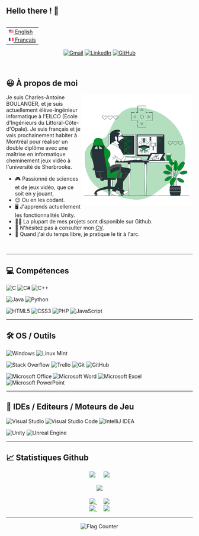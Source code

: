 ## Hello there ! 👋

<!-- Source
  - Gif : https://storyset.com
  - Badge Markdown : https://github.com/Ileriayo/markdown-badges
  - Stats Github/Langages les plus utilisés/Dépôts Épinglés : https://github.com/anuraghazra/github-readme-stats
  - Trophée profil Github : https://github.com/ryo-ma/github-profile-trophy
  - Compteur de visiteur : https://flagcounter.com
  - Emoji : https://emojipedia.org
-->

  <table align="right">
    <tr><td><a href="README.md"><img src="Images/us_flag.png" height="13"> English</a></td></tr>
    <tr><td><a href="README_fr.md"><img src="Images/fr_flag.png" height="13"> Français</a></td></tr>
  </table>
  
  <div align="center">
  
  [![Gmail](https://img.shields.io/badge/Gmail-D14836?style=for-the-badge&logo=gmail&logoColor=white)](mailto:charlesantoine.boulanger@gmail.com)
  [![LinkedIn](https://img.shields.io/badge/linkedin-%230077B5.svg?style=for-the-badge&logo=linkedin&logoColor=white)](https://www.linkedin.com/in/boulanger-charlesantoine)
  [![GitHub](https://img.shields.io/badge/github-%23121011.svg?style=for-the-badge&logo=github&logoColor=white)](https://github.com/BOULANGER-Charles-Antoine)
  
  </div> </br>
  
  ## 😃 À propos de moi
  <img align="right" alt="GIF" src="Images/Gif_GameDev.gif" width="300px"/>

  Je suis Charles-Antoine BOULANGER, et je suis actuellement élève-ingénieur informatique à l'EILCO (École d'Ingénieurs du Littoral-Côte-d'Opale). Je suis français et je vais prochainement habiter à Montréal pour réaliser un double diplôme avec une maîtrise en informatique cheminement jeux vidéo à l'université de Sherbrooke.
  
  - 🎮 Passionné de sciences et de jeux vidéo, que ce soit en y jouant,
  - 😉 Ou en les codant.
  - 🖥️ J'apprends actuellement les fonctionnalités Unity.
  - 👨‍💻 La plupart de mes projets sont disponible sur Github.
  - 📝 N'hésitez pas à consulter mon <a href="https://drive.google.com/file/d/1dX3RAeBv3gjTaG9tSJGfO1MGCWmJ3v2p/view?usp=sharing">CV</a>.
  - 🎯 Quand j'ai du temps libre, je pratique le tir à l'arc.
  <br>
 
---

## 💻 Compétences

  ![C](https://img.shields.io/badge/c-★★★★-%2300599C.svg?style=for-the-badge&logo=c&logoColor=white)
  ![C#](https://img.shields.io/badge/c%23-★★-%23239120.svg?style=for-the-badge&logo=c-sharp&logoColor=white)
  ![C++](https://img.shields.io/badge/c++-★★★★-%2300599C.svg?style=for-the-badge&logo=c%2B%2B&logoColor=white)
  
  ![Java](https://img.shields.io/badge/java-★★★-%23ED8B00.svg?style=for-the-badge&logo=java&logoColor=white)
  ![Python](https://img.shields.io/badge/python-★-3670A0?style=for-the-badge&logo=python&logoColor=ffdd54)
  
  ![HTML5](https://img.shields.io/badge/html5-★★★-%23E34F26.svg?style=for-the-badge&logo=html5&logoColor=white)
  ![CSS3](https://img.shields.io/badge/css3-★★★-%231572B6.svg?style=for-the-badge&logo=css3&logoColor=white)
  ![PHP](https://img.shields.io/badge/php-★★★-%23777BB4.svg?style=for-the-badge&logo=php&logoColor=white)
  ![JavaScript](https://img.shields.io/badge/javascript-★★★-%23323330.svg?style=for-the-badge&logo=javascript&logoColor=%23F7DF1E)

---

## 🛠️ OS / Outils
  
  ![Windows](https://img.shields.io/badge/Windows-0078D6?style=flat&logo=windows&logoColor=white)
  ![Linux Mint](https://img.shields.io/badge/Linux%20Mint-87CF3E?style=flat&logo=Linux%20Mint&logoColor=white)
  
  ![Stack Overflow](https://img.shields.io/badge/-Stackoverflow-FE7A16?&style=flat&logo=stack-overflow&logoColor=white)
  ![Trello](https://img.shields.io/badge/Trello-%23026AA7.svg?style=flat&logo=Trello&logoColor=white)
  ![Git](https://img.shields.io/badge/git-%23F05033.svg?style=flat&logo=git&logoColor=white)
  ![GitHub](https://img.shields.io/badge/github-%23121011.svg?style=flat&logo=github&logoColor=white)
  
  ![Microsoft Office](https://img.shields.io/badge/Microsoft_Office-D83B01?style=flat&logo=microsoft-office&logoColor=white)
  ![Microsoft Word](https://img.shields.io/badge/Microsoft_Word-2B579A?style=flat&logo=microsoft-word&logoColor=white)
  ![Microsoft Excel](https://img.shields.io/badge/Microsoft_Excel-217346?style=flat&logo=microsoft-excel&logoColor=white)
  ![Microsoft PowerPoint](https://img.shields.io/badge/Microsoft_PowerPoint-B7472A?style=flat&logo=microsoft-powerpoint&logoColor=white)

---

## 📝 IDEs / Editeurs / Moteurs de Jeu

  ![Visual Studio](https://img.shields.io/badge/Visual%20Studio-5C2D91.svg?style=flat&logo=visual-studio&logoColor=white)
  ![Visual Studio Code](https://img.shields.io/badge/Visual%20Studio%20Code-0078d7.svg?style=flat&logo=visual-studio-code&logoColor=white)
  ![IntelliJ IDEA](https://img.shields.io/badge/IntelliJIDEA-000000.svg?style=flat&logo=intellij-idea&logoColor=white)
  
  ![Unity](https://img.shields.io/badge/unity-%23000000.svg?style=flat&logo=unity&logoColor=white)
  ![Unreal Engine](https://img.shields.io/badge/unrealengine-%23313131.svg?style=flat&logo=unrealengine&logoColor=white)

---

## 📈 Statistiques Github

  <div align="center">
    <!-- Langages favoris et statistiques Github -->
    <img src="https://github-readme-stats.vercel.app/api/top-langs/?username=BOULANGER-Charles-Antoine&theme=discord_old_blurple">
    &emsp;
    <img src="https://github-readme-stats.vercel.app/api?username=BOULANGER-Charles-Antoine&count_private=true&show_icons=true&theme=discord_old_blurple"> <br><br>
    <!-- Trophée profil Github -->
    <img src="https://github-profile-trophy.vercel.app/?username=BOULANGER-Charles-Antoine&theme=discord&margin-w=30"><br><br>
    <!-- Dépôts épinglés -->
    <a href="https://github.com/BOULANGER-Charles-Antoine/ChessGame">
      <img src="https://github-readme-stats.vercel.app/api/pin/?username=BOULANGER-Charles-Antoine&repo=ChessGame&theme=discord_old_blurple&show_owner=true" />
    </a>
    &emsp;
    <a href="https://github.com/BOULANGER-Charles-Antoine/Cryptage_SDES">
      <img src="https://github-readme-stats.vercel.app/api/pin/?username=BOULANGER-Charles-Antoine&repo=Cryptage_SDES&theme=discord_old_blurple&show_owner=true" />
    </a><br>
    <a href="https://github.com/BOULANGER-Charles-Antoine/Blackjack">
      <img src="https://github-readme-stats.vercel.app/api/pin/?username=BOULANGER-Charles-Antoine&repo=Blackjack&theme=discord_old_blurple&show_owner=true" />
    </a>
    &emsp;
    <a href="https://github.com/BOULANGER-Charles-Antoine/Spider-Solitaire">
      <img src="https://github-readme-stats.vercel.app/api/pin/?username=BOULANGER-Charles-Antoine&repo=Spider-Solitaire&theme=discord_old_blurple&show_owner=true" />
    </a><br>
  </div>

 ---

<!-- Compteur de visiteur -->
<div align="center">
  <img src="https://s11.flagcounter.com/count2/k1vv/bg_DBDBDB/txt_000000/border_000000/columns_8/maxflags_32/viewers_0/labels_1/pageviews_1/flags_0/percent_1/" alt="Flag Counter" border="0">
</div>
